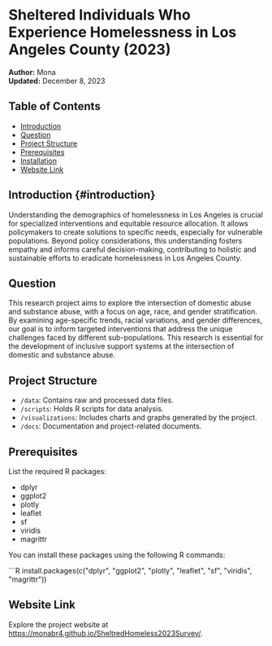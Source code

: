 # Sheltered Individuals Who Experience Homelessness in Los Angeles County (2023)

**Author:** Mona\
**Updated:** December 8, 2023

## Table of Contents

-   [Introduction](#introduction)
-   [Question](#question)
-   [Project Structure](#project-structure)
-   [Prerequisites](#prerequisites)
-   [Installation](#installation)
-   [Website Link](#website-link)

## Introduction {#introduction}

Understanding the demographics of homelessness in Los Angeles is crucial for specialized interventions and equitable resource allocation. It allows policymakers to create solutions to specific needs, especially for vulnerable populations. Beyond policy considerations, this understanding fosters empathy and informs careful decision-making, contributing to holistic and sustainable efforts to eradicate homelessness in Los Angeles County.

## Question

This research project aims to explore the intersection of domestic abuse and substance abuse, with a focus on age, race, and gender stratification. By examining age-specific trends, racial variations, and gender differences, our goal is to inform targeted interventions that address the unique challenges faced by different sub-populations. This research is essential for the development of inclusive support systems at the intersection of domestic and substance abuse.

## Project Structure

-   `/data`: Contains raw and processed data files.
-   `/scripts`: Holds R scripts for data analysis.
-   `/visualizations`: Includes charts and graphs generated by the project.
-   `/docs`: Documentation and project-related documents.

## Prerequisites

List the required R packages:

-   dplyr
-   ggplot2
-   plotly
-   leaflet
-   sf
-   viridis
-   magrittr

You can install these packages using the following R commands:

\`\`\`R install.packages(c("dplyr", "ggplot2", "plotly", "leaflet", "sf", "viridis", "magrittr"))

## Website Link

Explore the project website at <https://monabr4.github.io/SheltredHomeless2023Survey/>.
